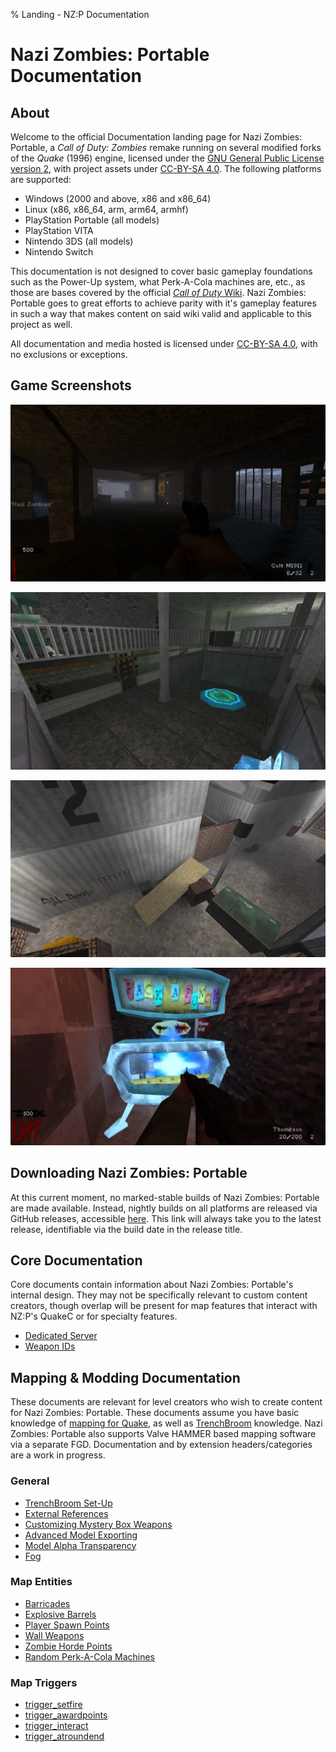 % Landing - NZ:P Documentation
# Nazi Zombies: Portable Documentation

## About

Welcome to the official Documentation landing page for Nazi Zombies: Portable, a _Call of Duty: Zombies_ remake running on several modified forks of the _Quake_ (1996) engine, licensed under the [GNU General Public License version 2](https://www.gnu.org/licenses/old-licenses/gpl-2.0.en.html), with project assets under [CC-BY-SA 4.0](https://creativecommons.org/licenses/by-sa/4.0/deed.en). The following platforms are supported:

- Windows (2000 and above, x86 and x86_64)
- Linux (x86, x86_64, arm, arm64, armhf)
- PlayStation Portable (all models)
- PlayStation VITA
- Nintendo 3DS (all models)
- Nintendo Switch

This documentation is not designed to cover basic gameplay foundations such as the Power-Up system, what Perk-A-Cola machines are, etc., as those are bases covered by the official [_Call of Duty_ Wiki](https://callofduty.fandom.com/wiki/Call_of_Duty_Wiki). Nazi Zombies: Portable goes to great efforts to achieve parity with it's gameplay features in such a way that makes content on said wiki valid and applicable to this project as well.

All documentation and media hosted is licensed under [CC-BY-SA 4.0](https://creativecommons.org/licenses/by-sa/4.0/deed.en), with no exclusions or exceptions.

## Game Screenshots

![Nacht der Untoten - NZ:P Team](../res/images/demo_ndu.webp)

![Warehouse - NZ:P Team](../res/images/demo_warehouse2.webp)

![Hangar - Jacob G.](../res/images/demo_hangar.webp)

![B1ooD Version 4 - BCDeshiG](../res/images/demo_b1oodv4.webp)

## Downloading Nazi Zombies: Portable

At this current moment, no marked-stable builds of Nazi Zombies: Portable are made available. Instead, nightly builds on all platforms are released via GitHub releases, accessible [here](https://github.com/nzp-team/nzportable/releases/latest). This link will always take you to the latest release, identifiable via the build date in the release title.

## Core Documentation

Core documents contain information about Nazi Zombies: Portable's internal design. They may not be specifically relevant to custom content creators, though overlap will be present for map features that interact with NZ:P's QuakeC or for specialty features.

- [Dedicated Server](../internal/dedicated-server.md)
- [Weapon IDs](../internal/weapon-ids.md)

## Mapping & Modding Documentation

These documents are relevant for level creators who wish to create content for Nazi Zombies: Portable. These documents assume you have basic knowledge of [mapping for Quake](https://www.youtube.com/playlist?list=PLgDKRPte5Y0AZ_K_PZbWbgBAEt5xf74aE), as well as [TrenchBroom](https://trenchbroom.github.io/) knowledge. Nazi Zombies: Portable also supports Valve HAMMER based mapping software via a separate FGD.
Documentation and by extension headers/categories are a work in progress.

### General
- [TrenchBroom Set-Up](../mapping/trenchbroom-setup.md)
- [External References](../mapping/external-references.md)
- [Customizing Mystery Box Weapons](../mapping/mbox2-format.md)
- [Advanced Model Exporting](../mapping/model-exporting.md)
- [Model Alpha Transparency](../mapping/alpha-transparency.md)
- [Fog](../mapping/fog.md)

### Map Entities
- [Barricades](../mapping/barricades.md)
- [Explosive Barrels](../mapping/explosive-barrels.md)
- [Player Spawn Points](../mapping/player-spawns.md)
- [Wall Weapons](../mapping/wall-weapons.md)
- [Zombie Horde Points](../mapping/zombie-horde-points.md)
- [Random Perk-A-Cola Machines](../mapping/random-perks.md)

### Map Triggers
- [trigger_setfire](../mapping/trigger_setfire.md)
- [trigger_awardpoints](../mapping/trigger_awardpoints.md)
- [trigger_interact](../mapping/trigger_interact.md)
- [trigger_atroundend](../mapping/trigger_atroundend.md)
